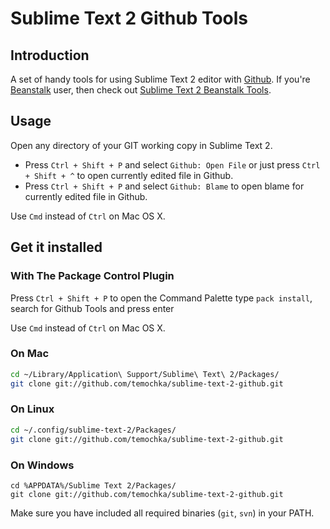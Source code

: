 # Sublime Text 2 Github Tools #

## Introduction ##

A set of handy tools for using Sublime Text 2 editor with [Github](http://github.com). If you're [Beanstalk](http://beanstalkapp.com) user, then check out [Sublime Text 2 Beanstalk Tools](https://github.com/temochka/sublime-text-2-beanstalk).

## Usage ##

Open any directory of your GIT working copy in Sublime Text 2.

* Press `Ctrl + Shift + P` and select `Github: Open File` or just press `Ctrl + Shift + ^` to open currently edited file in Github.
* Press `Ctrl + Shift + P` and select `Github: Blame` to open blame for currently edited file in Github.

Use `Cmd` instead of `Ctrl` on Mac OS X.

## Get it installed ##

### With The Package Control Plugin ###

Press `Ctrl + Shift + P` to open the Command Palette type `pack install`, search for Github Tools and press enter

Use `Cmd` instead of `Ctrl` on Mac OS X.

### On Mac ###

```bash
cd ~/Library/Application\ Support/Sublime\ Text\ 2/Packages/
git clone git://github.com/temochka/sublime-text-2-github.git
```

### On Linux ###

```bash
cd ~/.config/sublime-text-2/Packages/
git clone git://github.com/temochka/sublime-text-2-github.git
```

### On Windows ###

```
cd %APPDATA%/Sublime Text 2/Packages/
git clone git://github.com/temochka/sublime-text-2-github.git
```

Make sure you have included all required binaries (`git`, `svn`) in your PATH.